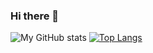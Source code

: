 ### Hi there 👋

![My GitHub stats](https://github-readme-stats.vercel.app/api?username=jeannyjohanis&count_private=true&show_icons=true&theme=radical)
[![Top Langs](https://github-readme-stats.vercel.app/api/top-langs/?username=jeannyjohanis&theme=radical)](https://github.com/jeannyjohanis/github-readme-stats)
<!--
**jeannyjohanis/jeannyjohanis** is a ✨ _special_ ✨ repository because its `README.md` (this file) appears on your GitHub profile.

Here are some ideas to get you started:

- 🔭 I’m currently working on ...
- 🌱 I’m currently learning ...
- 👯 I’m looking to collaborate on ...
- 🤔 I’m looking for help with ...
- 💬 Ask me about ...
- 📫 How to reach me: ...
- 😄 Pronouns: ...
- ⚡ Fun fact: ...
-->
